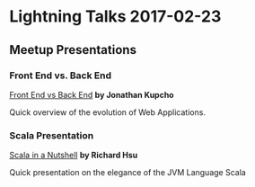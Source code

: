 # Lightning Talks 2017-02-23 
## Meetup Presentations

### Front End vs. Back End

[Front End vs Back End][frontend_presentation] __by Jonathan Kupcho__

Quick overview of the evolution of Web Applications.

### Scala Presentation

[Scala in a Nutshell][scala_presentation] __by Richard Hsu__

Quick presentation on the elegance of the JVM Language Scala

[scala_presentation]: https://slides.com/richardhsu/scala-in-a-nutshell
[frontend_presentation]: https://github.com/GreaterMKEMeetup/lightning-talks-2017-02-23/raw/master/frontvsback.pptx
